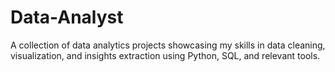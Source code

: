 # Data-Analyst
A collection of data analytics projects showcasing my skills in data cleaning, visualization, and insights extraction using Python, SQL, and relevant tools.
